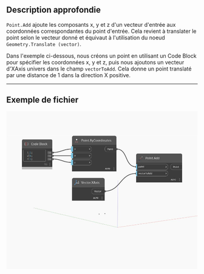 ## Description approfondie
`Point.Add` ajoute les composants x, y et z d'un vecteur d'entrée aux coordonnées correspondantes du point d'entrée. Cela revient à translater le point selon le vecteur donné et équivaut à l'utilisation du noeud `Geometry.Translate (vector)`.

Dans l'exemple ci-dessous, nous créons un point en utilisant un Code Block pour spécifier les coordonnées x, y et z, puis nous ajoutons un vecteur d'XAxis univers dans le champ `vectorToAdd`. Cela donne un point translaté par une distance de 1 dans la direction X positive.

___
## Exemple de fichier

![Add](./Autodesk.DesignScript.Geometry.Point.Add_img.jpg)

